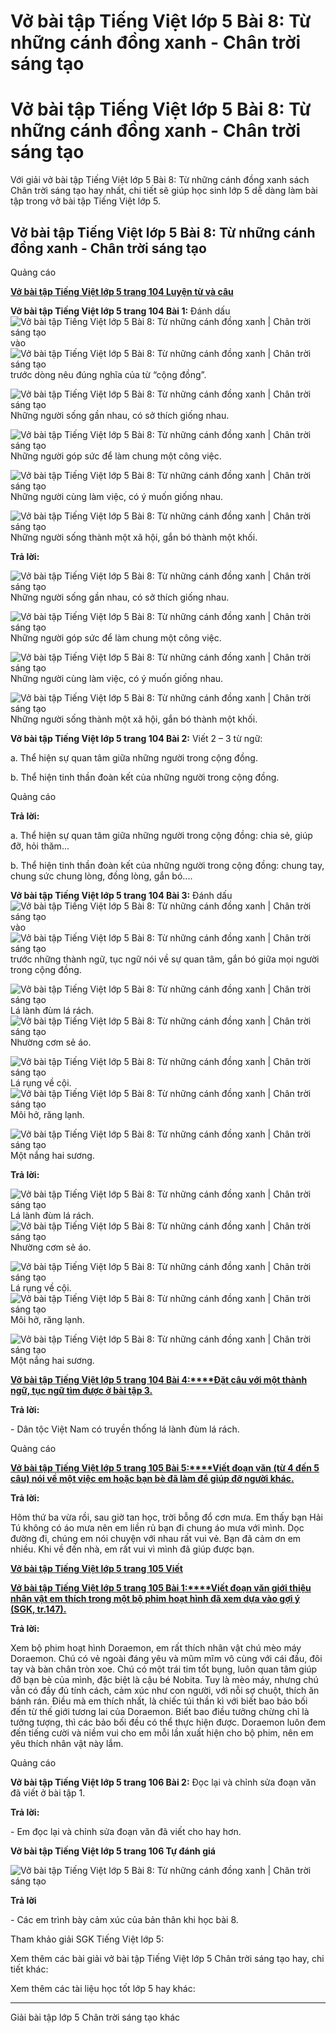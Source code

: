 # Vở bài tập Tiếng Việt lớp 5 Bài 8: Từ những cánh đồng xanh - Chân trời sáng tạo

# Vở bài tập Tiếng Việt lớp 5 Bài 8: Từ những cánh đồng xanh - Chân trời sáng tạo

Với giải vở bài tập Tiếng Việt lớp 5 Bài 8: Từ những cánh đồng xanh sách Chân trời sáng tạo hay nhất, chi tiết sẽ giúp học sinh lớp 5 dễ dàng làm bài tập trong vở bài tập Tiếng Việt lớp 5.

## Vở bài tập Tiếng Việt lớp 5 Bài 8: Từ những cánh đồng xanh - Chân trời sáng tạo

Quảng cáo

[**Vở bài tập Tiếng Việt lớp 5 trang 104 Luyện từ và câu**](https://vietjack.com/vbt-tieng-viet-5-ct/luyen-tu-va-cau-trang-104-vbt-tieng-viet-5-tap-1.jsp)

**Vở bài tập Tiếng Việt lớp 5 trang 104 Bài 1:** Đánh dấu ![Vở bài tập Tiếng Việt lớp 5 Bài 8: Từ những cánh đồng xanh | Chân trời sáng tạo](https://vietjack.com/vbt-tieng-viet-5-ct/images/bai-8-tu-nhung-canh-dong-xanh.PNG) vào ![Vở bài tập Tiếng Việt lớp 5 Bài 8: Từ những cánh đồng xanh | Chân trời sáng tạo](https://vietjack.com/vbt-tieng-viet-5-ct/images/bai-8-tu-nhung-canh-dong-xanh-1.PNG) trước dòng nêu đúng nghĩa của từ “cộng đồng”.

![Vở bài tập Tiếng Việt lớp 5 Bài 8: Từ những cánh đồng xanh | Chân trời sáng tạo](https://vietjack.com/vbt-tieng-viet-5-ct/images/bai-8-tu-nhung-canh-dong-xanh-1.PNG) Những người sống gần nhau, có sở thích giống nhau.

![Vở bài tập Tiếng Việt lớp 5 Bài 8: Từ những cánh đồng xanh | Chân trời sáng tạo](https://vietjack.com/vbt-tieng-viet-5-ct/images/bai-8-tu-nhung-canh-dong-xanh-1.PNG) Những người góp sức để làm chung một công việc.

![Vở bài tập Tiếng Việt lớp 5 Bài 8: Từ những cánh đồng xanh | Chân trời sáng tạo](https://vietjack.com/vbt-tieng-viet-5-ct/images/bai-8-tu-nhung-canh-dong-xanh-1.PNG) Những người cùng làm việc, có ý muốn giống nhau.

![Vở bài tập Tiếng Việt lớp 5 Bài 8: Từ những cánh đồng xanh | Chân trời sáng tạo](https://vietjack.com/vbt-tieng-viet-5-ct/images/bai-8-tu-nhung-canh-dong-xanh-1.PNG) Những người sống thành một xã hội, gắn bó thành một khối.

**Trả lời:**

![Vở bài tập Tiếng Việt lớp 5 Bài 8: Từ những cánh đồng xanh | Chân trời sáng tạo](https://vietjack.com/vbt-tieng-viet-5-ct/images/bai-8-tu-nhung-canh-dong-xanh-1.PNG) Những người sống gần nhau, có sở thích giống nhau.

![Vở bài tập Tiếng Việt lớp 5 Bài 8: Từ những cánh đồng xanh | Chân trời sáng tạo](https://vietjack.com/vbt-tieng-viet-5-ct/images/bai-8-tu-nhung-canh-dong-xanh-1.PNG) Những người góp sức để làm chung một công việc.

![Vở bài tập Tiếng Việt lớp 5 Bài 8: Từ những cánh đồng xanh | Chân trời sáng tạo](https://vietjack.com/vbt-tieng-viet-5-ct/images/bai-8-tu-nhung-canh-dong-xanh-1.PNG) Những người cùng làm việc, có ý muốn giống nhau.

![Vở bài tập Tiếng Việt lớp 5 Bài 8: Từ những cánh đồng xanh | Chân trời sáng tạo](https://vietjack.com/vbt-tieng-viet-5-ct/images/bai-8-tu-nhung-canh-dong-xanh-2.PNG) Những người sống thành một xã hội, gắn bó thành một khối.

**Vở bài tập Tiếng Việt lớp 5 trang 104 Bài 2:** Viết 2 – 3 từ ngữ:

a. Thể hiện sự quan tâm giữa những người trong cộng đồng.

b. Thể hiện tinh thần đoàn kết của những người trong cộng đồng.

Quảng cáo

**Trả lời:**

a. Thể hiện sự quan tâm giữa những người trong cộng đồng: chia sẻ, giúp đỡ, hỏi thăm...

b. Thể hiện tinh thần đoàn kết của những người trong cộng đồng: chung tay, chung sức chung lòng, đồng lòng, gắn bó....

**Vở bài tập Tiếng Việt lớp 5 trang 104 Bài 3:** Đánh dấu ![Vở bài tập Tiếng Việt lớp 5 Bài 8: Từ những cánh đồng xanh | Chân trời sáng tạo](https://vietjack.com/vbt-tieng-viet-5-ct/images/bai-8-tu-nhung-canh-dong-xanh.PNG) vào ![Vở bài tập Tiếng Việt lớp 5 Bài 8: Từ những cánh đồng xanh | Chân trời sáng tạo](https://vietjack.com/vbt-tieng-viet-5-ct/images/bai-8-tu-nhung-canh-dong-xanh-1.PNG) trước những thành ngữ, tục ngữ nói về sự quan tâm, gắn bó giữa mọi người trong cộng đồng.

![Vở bài tập Tiếng Việt lớp 5 Bài 8: Từ những cánh đồng xanh | Chân trời sáng tạo](https://vietjack.com/vbt-tieng-viet-5-ct/images/bai-8-tu-nhung-canh-dong-xanh-1.PNG) Lá lành đùm lá rách. ![Vở bài tập Tiếng Việt lớp 5 Bài 8: Từ những cánh đồng xanh | Chân trời sáng tạo](https://vietjack.com/vbt-tieng-viet-5-ct/images/bai-8-tu-nhung-canh-dong-xanh-1.PNG) Nhường cơm sẻ áo.

![Vở bài tập Tiếng Việt lớp 5 Bài 8: Từ những cánh đồng xanh | Chân trời sáng tạo](https://vietjack.com/vbt-tieng-viet-5-ct/images/bai-8-tu-nhung-canh-dong-xanh-1.PNG) Lá rụng về cội. ![Vở bài tập Tiếng Việt lớp 5 Bài 8: Từ những cánh đồng xanh | Chân trời sáng tạo](https://vietjack.com/vbt-tieng-viet-5-ct/images/bai-8-tu-nhung-canh-dong-xanh-1.PNG) Môi hở, răng lạnh.

![Vở bài tập Tiếng Việt lớp 5 Bài 8: Từ những cánh đồng xanh | Chân trời sáng tạo](https://vietjack.com/vbt-tieng-viet-5-ct/images/bai-8-tu-nhung-canh-dong-xanh-1.PNG) Một nắng hai sương. 

**Trả lời:**

![Vở bài tập Tiếng Việt lớp 5 Bài 8: Từ những cánh đồng xanh | Chân trời sáng tạo](https://vietjack.com/vbt-tieng-viet-5-ct/images/bai-8-tu-nhung-canh-dong-xanh-2.PNG) Lá lành đùm lá rách. ![Vở bài tập Tiếng Việt lớp 5 Bài 8: Từ những cánh đồng xanh | Chân trời sáng tạo](https://vietjack.com/vbt-tieng-viet-5-ct/images/bai-8-tu-nhung-canh-dong-xanh-2.PNG) Nhường cơm sẻ áo.

![Vở bài tập Tiếng Việt lớp 5 Bài 8: Từ những cánh đồng xanh | Chân trời sáng tạo](https://vietjack.com/vbt-tieng-viet-5-ct/images/bai-8-tu-nhung-canh-dong-xanh-1.PNG) Lá rụng về cội. ![Vở bài tập Tiếng Việt lớp 5 Bài 8: Từ những cánh đồng xanh | Chân trời sáng tạo](https://vietjack.com/vbt-tieng-viet-5-ct/images/bai-8-tu-nhung-canh-dong-xanh-1.PNG) Môi hở, răng lạnh.

![Vở bài tập Tiếng Việt lớp 5 Bài 8: Từ những cánh đồng xanh | Chân trời sáng tạo](https://vietjack.com/vbt-tieng-viet-5-ct/images/bai-8-tu-nhung-canh-dong-xanh-1.PNG) Một nắng hai sương. 

[**Vở bài tập Tiếng Việt lớp 5 trang 104 Bài 4:****Đặt câu với một thành ngữ, tục ngữ tìm được ở bài tập 3.**](https://vietjack.com/vbt-tieng-viet-5-ct/dat-cau-voi-mot-thanh-ngu-tuc-ngu-tim-duoc-o-bai-tap-3-vm.jsp)

**Trả lời:**

\- Dân tộc Việt Nam có truyền thống lá lành đùm lá rách.

Quảng cáo

[**Vở bài tập Tiếng Việt lớp 5 trang 105 Bài 5:****Viết đoạn văn (từ 4 đến 5 câu) nói về một việc em hoặc bạn bè đã làm để giúp đỡ người khác.**](https://vietjack.com/vbt-tieng-viet-5-ct/viet-doan-van-noi-ve-mot-viec-em-hoac-ban-be-da-lam-vm.jsp)

**Trả lời:**

Hôm thứ ba vừa rồi, sau giờ tan học, trời bỗng đổ cơn mưa. Em thấy bạn Hải Tú không có áo mưa nên em liền rủ bạn đi chung áo mưa với mình. Dọc đường đi, chúng em nói chuyện với nhau rất vui vẻ. Bạn đã cảm ơn em nhiều. Khi về đến nhà, em rất vui vì mình đã giúp được bạn.

[**Vở bài tập Tiếng Việt lớp 5 trang 105 Viết**](https://vietjack.com/vbt-tieng-viet-5-ct/viet-trang-105-vbt-tieng-viet-5-tap-1.jsp)

[**Vở bài tập Tiếng Việt lớp 5 trang 105 Bài 1:****Viết đoạn văn giới thiệu nhân vật em thích trong một bộ phim hoạt hình đã xem dựa vào gợi ý (SGK, tr.147).**](https://vietjack.com/vbt-tieng-viet-5-ct/viet-doan-van-gioi-thieu-nhan-vat-em-thich-trong-mot-bo-phim-vm.jsp)

**Trả lời:**

Xem bộ phim hoạt hình Doraemon, em rất thích nhân vật chú mèo máy Doraemon. Chú có vẻ ngoài đáng yêu và mũm mĩm vô cùng với cái đầu, đôi tay và bàn chân tròn xoe. Chú có một trái tim tốt bụng, luôn quan tâm giúp đỡ bạn bè của mình, đặc biệt là cậu bé Nobita. Tuy là mèo máy, nhưng chú vẫn có đầy đủ tính cách, cảm xúc như con người, với nỗi sợ chuột, thích ăn bánh rán. Điều mà em thích nhất, là chiếc túi thần kì với biết bao bảo bối đến từ thế giới tương lai của Doraemon. Biết bao điều tưởng chừng chỉ là tưởng tượng, thì các bảo bối đều có thể thực hiện được. Doraemon luôn đem đến tiếng cười và niềm vui cho em mỗi lần xuất hiện cho bộ phim, nên em yêu thích nhân vật này lắm.

Quảng cáo

**Vở bài tập Tiếng Việt lớp 5 trang 106 Bài 2:** Đọc lại và chỉnh sửa đoạn văn đã viết ở bài tập 1.

**Trả lời:**

\- Em đọc lại và chỉnh sửa đoạn văn đã viết cho hay hơn.

**Vở bài tập Tiếng Việt lớp 5 trang 106 Tự đánh giá**

![Vở bài tập Tiếng Việt lớp 5 Bài 8: Từ những cánh đồng xanh | Chân trời sáng tạo](https://vietjack.com/vbt-tieng-viet-5-ct/images/bai-8-tu-nhung-canh-dong-xanh-3.PNG)

**Trả lời**

\- Các em trình bày cảm xúc của bản thân khi học bài 8.

Tham khảo giải SGK Tiếng Việt lớp 5:

Xem thêm các bài giải vở bài tập Tiếng Việt lớp 5 Chân trời sáng tạo hay, chi tiết khác:

Xem thêm các tài liệu học tốt lớp 5 hay khác:

* * *

Giải bài tập lớp 5 Chân trời sáng tạo khác
